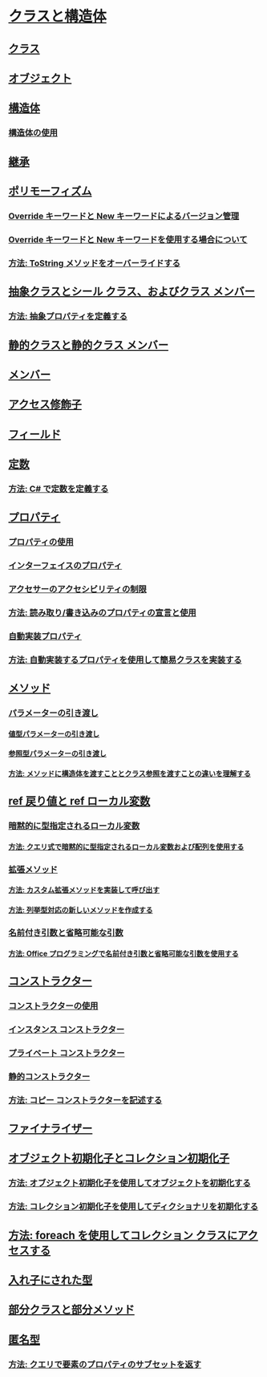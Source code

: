 

# [クラスと構造体](index.md)


## [クラス](classes.md)


## [オブジェクト](objects.md)


## [構造体](structs.md)


### [構造体の使用](using-structs.md)


## [継承](inheritance.md)


## [ポリモーフィズム](polymorphism.md)


### [Override キーワードと New キーワードによるバージョン管理](versioning-with-the-override-and-new-keywords.md)


### [Override キーワードと New キーワードを使用する場合について](knowing-when-to-use-override-and-new-keywords.md)


### [方法: ToString メソッドをオーバーライドする](how-to-override-the-tostring-method.md)


## [抽象クラスとシール クラス、およびクラス メンバー](abstract-and-sealed-classes-and-class-members.md)


### [方法: 抽象プロパティを定義する](how-to-define-abstract-properties.md)


## [静的クラスと静的クラス メンバー](static-classes-and-static-class-members.md)


## [メンバー](members.md)


## [アクセス修飾子](access-modifiers.md)


## [フィールド](fields.md)


## [定数](constants.md)


### [方法: C# で定数を定義する](how-to-define-constants.md)


## [プロパティ](properties.md)


### [プロパティの使用](using-properties.md)


### [インターフェイスのプロパティ](interface-properties.md)


### [アクセサーのアクセシビリティの制限](restricting-accessor-accessibility.md)


### [方法: 読み取り/書き込みのプロパティの宣言と使用](how-to-declare-and-use-read-write-properties.md)


### [自動実装プロパティ](auto-implemented-properties.md)


### [方法: 自動実装するプロパティを使用して簡易クラスを実装する](how-to-implement-a-lightweight-class-with-auto-implemented-properties.md)


## [メソッド](methods.md)


### [パラメーターの引き渡し](passing-parameters.md)


#### [値型パラメーターの引き渡し](passing-value-type-parameters.md)


#### [参照型パラメーターの引き渡し](passing-reference-type-parameters.md)


#### [方法: メソッドに構造体を渡すこととクラス参照を渡すことの違いを理解する](how-to-know-the-difference-passing-a-struct-and-passing-a-class-to-a-method.md)


## [ref 戻り値と ref ローカル変数](ref-returns.md)


### [暗黙的に型指定されるローカル変数](implicitly-typed-local-variables.md)


#### [方法: クエリ式で暗黙的に型指定されるローカル変数および配列を使用する](how-to-use-implicitly-typed-local-variables-and-arrays-in-a-query-expression.md)


### [拡張メソッド](extension-methods.md)


#### [方法: カスタム拡張メソッドを実装して呼び出す](how-to-implement-and-call-a-custom-extension-method.md)


#### [方法: 列挙型対応の新しいメソッドを作成する](how-to-create-a-new-method-for-an-enumeration.md)


### [名前付き引数と省略可能な引数](named-and-optional-arguments.md)


#### [方法: Office プログラミングで名前付き引数と省略可能な引数を使用する](how-to-use-named-and-optional-arguments-in-office-programming.md)


## [コンストラクター](constructors.md)


### [コンストラクターの使用](using-constructors.md)


### [インスタンス コンストラクター](instance-constructors.md)


### [プライベート コンストラクター](private-constructors.md)


### [静的コンストラクター](static-constructors.md)


### [方法: コピー コンストラクターを記述する](how-to-write-a-copy-constructor.md)


## [ファイナライザー](destructors.md)


## [オブジェクト初期化子とコレクション初期化子](object-and-collection-initializers.md)


### [方法: オブジェクト初期化子を使用してオブジェクトを初期化する](how-to-initialize-objects-by-using-an-object-initializer.md)


### [方法: コレクション初期化子を使用してディクショナリを初期化する](how-to-initialize-a-dictionary-with-a-collection-initializer.md)


## [方法: foreach を使用してコレクション クラスにアクセスする](how-to-access-a-collection-class-with-foreach.md)


## [入れ子にされた型](nested-types.md)


## [部分クラスと部分メソッド](partial-classes-and-methods.md)


## [匿名型](anonymous-types.md)


### [方法: クエリで要素のプロパティのサブセットを返す](how-to-return-subsets-of-element-properties-in-a-query.md)
